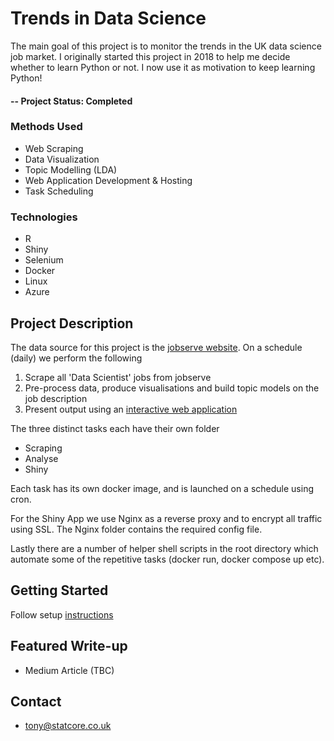 # Trends in Data Science
The main goal of this project is to monitor the trends in the UK data science job market. I originally started this project in 2018 to help me decide whether to learn Python or not. I now use it as motivation to keep learning Python! 

#### -- Project Status: Completed

### Methods Used
* Web Scraping
* Data Visualization
* Topic Modelling (LDA)
* Web Application Development & Hosting
* Task Scheduling

### Technologies
* R 
* Shiny
* Selenium
* Docker
* Linux
* Azure

## Project Description
The data source for this project is the [jobserve website](https://www.jobserve.com/gb/en/Job-Search/). On a schedule (daily) we perform the following
1. Scrape all 'Data Scientist' jobs from jobserve
2. Pre-process data, produce visualisations and build topic models on the job description
3. Present output using an [interactive web application](http://apps.statcore.co.uk/)

The three distinct tasks each have their own folder 

* Scraping 
* Analyse 
* Shiny

Each task has its own docker image, and is launched on a schedule using cron.

For the Shiny App we use Nginx as a reverse proxy and to encrypt all traffic using SSL. The Nginx folder contains the required config file.

Lastly there are a number of helper shell scripts in the root directory which automate some of the repetitive tasks (docker run, docker compose up etc).

## Getting Started

Follow setup [instructions](https://github.com/tonyjward/trends-in-data-science/blob/master/Setup.md)

## Featured Write-up
* Medium Article (TBC)

## Contact
* tony@statcore.co.uk





